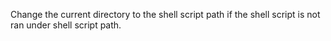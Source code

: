 
Change the current directory to the shell script path if the shell script is not ran under shell script path.
